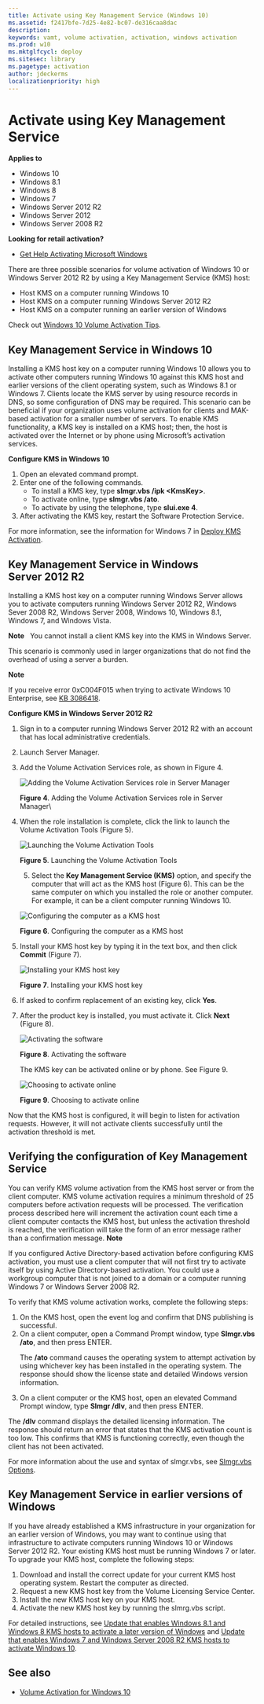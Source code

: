 ```yaml
---
title: Activate using Key Management Service (Windows 10)
ms.assetid: f2417bfe-7d25-4e82-bc07-de316caa8dac
description: 
keywords: vamt, volume activation, activation, windows activation
ms.prod: w10
ms.mktglfcycl: deploy
ms.sitesec: library
ms.pagetype: activation
author: jdeckerms
localizationpriority: high
---
```


# Activate using Key Management Service

**Applies to**
-   Windows 10
-   Windows 8.1
-   Windows 8
-   Windows 7
-   Windows Server 2012 R2
-   Windows Server 2012
-   Windows Server 2008 R2

**Looking for retail activation?**

-   [Get Help Activating Microsoft Windows](https://go.microsoft.com/fwlink/p/?LinkId=618644)

There are three possible scenarios for volume activation of Windows 10 or Windows Server 2012 R2 by using a Key Management Service (KMS) host:
-   Host KMS on a computer running Windows 10
-   Host KMS on a computer running Windows Server 2012 R2
-   Host KMS on a computer running an earlier version of Windows

Check out [Windows 10 Volume Activation Tips](https://blogs.technet.microsoft.com/askcore/2015/09/15/windows-10-volume-activation-tips/).

## Key Management Service in Windows 10

Installing a KMS host key on a computer running Windows 10 allows you to activate other computers running Windows 10 against this KMS host and earlier versions of the client operating system, such as Windows 8.1 or Windows 7.
Clients locate the KMS server by using resource records in DNS, so some configuration of DNS may be required. This scenario can be beneficial if your organization uses volume activation for clients and MAK-based activation for a smaller number of servers.
To enable KMS functionality, a KMS key is installed on a KMS host; then, the host is activated over the Internet or by phone using Microsoft’s activation services.

**Configure KMS in Windows 10**

1.  Open an elevated command prompt.
2.  Enter one of the following commands.
    -   To install a KMS key, type **slmgr.vbs /ipk &lt;KmsKey&gt;**.
    -   To activate online, type **slmgr.vbs /ato**.
    -   To activate by using the telephone, type **slui.exe 4**.
3.  After activating the KMS key, restart the Software Protection Service.

For more information, see the information for Windows 7 in [Deploy KMS Activation](https://go.microsoft.com/fwlink/p/?LinkId=717032).

## Key Management Service in Windows Server 2012 R2
Installing a KMS host key on a computer running Windows Server allows you to activate computers running Windows Server 2012 R2, Windows Sever 2008 R2, Windows Server 2008, Windows 10, Windows 8.1, Windows 7, and Windows Vista.

**Note**  
You cannot install a client KMS key into the KMS in Windows Server.

This scenario is commonly used in larger organizations that do not find the overhead of using a server a burden.

**Note**  

If you receive error 0xC004F015 when trying to activate Windows 10 Enterprise, see [KB 3086418](https://go.microsoft.com/fwlink/p/?LinkId=620687).

**Configure KMS in Windows Server 2012 R2**

1.  Sign in to a computer running Windows Server 2012 R2 with an account that has local administrative credentials.
2.  Launch Server Manager.
3.  Add the Volume Activation Services role, as shown in Figure 4.

    ![Adding the Volume Activation Services role in Server Manager](../images/volumeactivationforwindows81-04.jpg)
	
    **Figure 4**. Adding the Volume Activation Services role in Server Manager\
	
4.  When the role installation is complete, click the link to launch the Volume Activation Tools (Figure 5).

    ![Launching the Volume Activation Tools](../images/volumeactivationforwindows81-05.jpg)
	
    **Figure 5**. Launching the Volume Activation Tools

	5.  Select the **Key Management Service (KMS)** option, and specify the computer that will act as the KMS host (Figure 6).
    This can be the same computer on which you installed the role or another computer. For example, it can be a client computer running Windows 10.
    
	![Configuring the computer as a KMS host](../images/volumeactivationforwindows81-06.jpg)
	
    **Figure 6**. Configuring the computer as a KMS host
	
6.  Install your KMS host key by typing it in the text box, and then click **Commit** (Figure 7).

    ![Installing your KMS host key](../images/volumeactivationforwindows81-07.jpg)
	
    **Figure 7**. Installing your KMS host key
	
7.  If asked to confirm replacement of an existing key, click **Yes**.
8.  After the product key is installed, you must activate it. Click **Next** (Figure 8).

    ![Activating the software](../images/volumeactivationforwindows81-08.jpg)
	
    **Figure 8**. Activating the software

	The KMS key can be activated online or by phone. See Figure 9.

	![Choosing to activate online](../images/volumeactivationforwindows81-09.jpg)

	**Figure 9**. Choosing to activate online

Now that the KMS host is configured, it will begin to listen for activation requests. However, it will not activate clients successfully until the activation threshold is met.

## Verifying the configuration of Key Management Service

You can verify KMS volume activation from the KMS host server or from the client computer. KMS volume activation requires a minimum threshold of 25 computers before activation requests will be processed. The verification process described here will increment the activation count each time a client computer contacts the KMS host, but unless the activation threshold is reached, the verification will take the form of an error message rather than a confirmation message.
**Note**  

If you configured Active Directory-based activation before configuring KMS activation, you must use a client computer that will not first try to activate itself by using Active Directory-based activation. You could use a workgroup computer that is not joined to a domain or a computer running Windows 7 or Windows Server 2008 R2.

To verify that KMS volume activation works, complete the following steps:

1.  On the KMS host, open the event log and confirm that DNS publishing is successful.
2.  On a client computer, open a Command Prompt window, type **Slmgr.vbs /ato**, and then press ENTER.<p>
The **/ato** command causes the operating system to attempt activation by using whichever key has been installed in the operating system. The response should show the license state and detailed Windows version information.
3.  On a client computer or the KMS host, open an elevated Command Prompt window, type **Slmgr /dlv**, and then press ENTER.<p>

The **/dlv** command displays the detailed licensing information. The response should return an error that states that the KMS activation count is too low. This confirms that KMS is functioning correctly, even though the client has not been activated.

For more information about the use and syntax of slmgr.vbs, see [Slmgr.vbs Options](https://go.microsoft.com/fwlink/p/?LinkId=733639).

## Key Management Service in earlier versions of Windows

If you have already established a KMS infrastructure in your organization for an earlier version of Windows, you may want to continue using that infrastructure to activate computers running Windows 10 or Windows Server 2012 R2. Your existing KMS host must be running Windows 7 or later. To upgrade your KMS host, complete the following steps:

1.  Download and install the correct update for your current KMS host operating system. Restart the computer as directed.
2.  Request a new KMS host key from the Volume Licensing Service Center.
3.  Install the new KMS host key on your KMS host.
4.  Activate the new KMS host key by running the slmrg.vbs script.

For detailed instructions, see [Update that enables Windows 8.1 and Windows 8 KMS hosts to activate a later version of Windows](https://go.microsoft.com/fwlink/p/?LinkId=618265) and [Update that enables Windows 7 and Windows Server 2008 R2 KMS hosts to activate Windows 10](https://go.microsoft.com/fwlink/p/?LinkId=626590).

## See also
-   [Volume Activation for Windows 10](volume-activation-windows-10.md)
 
 
